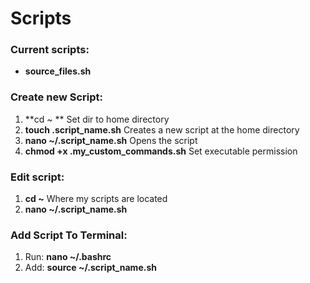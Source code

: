 # Scripts
### Current scripts:
 * **source_files.sh**

### Create new Script:
 1. **cd ~ ** Set dir to home directory
 1. **touch .script_name.sh**  Creates a new script at the home directory
 1. **nano ~/.script_name.sh**  Opens the script
 1. **chmod +x .my_custom_commands.sh**  Set executable permission

### Edit script: 
 1. **cd ~** Where my scripts are located
 1. **nano ~/.script_name.sh**

### Add Script To Terminal: 
 1. Run: **nano ~/.bashrc**
 1. Add: **source ~/.script_name.sh**
 
 
